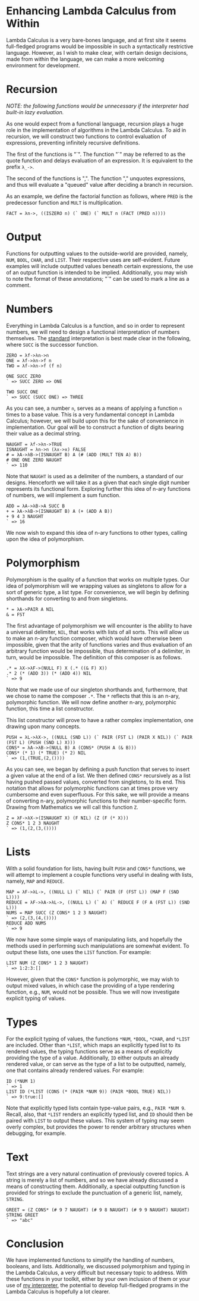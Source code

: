 Enhancing Lambda Calculus from Within
=====================================
Lambda Calculus is a very bare-bones language, and at first site it seems full-fledged programs would be impossible in such a syntactically restrictive language. However, as I wish to make clear, with certain design decisions, made from within the language, we can make a more welcoming environment for development.

Recursion
=========
*NOTE: the following functions would be unnecessary if the interpreter had built-in lazy evaluation.*

As one would expect from a functional language, recursion plays a huge role in the implementation of algorithms in the Lambda Calculus. To aid in recursion, we will construct two functions to control evaluation of expressions, preventing infinitely recursive definitions.

The first of the functions is "\`". The function "\`" may be referred to as the quote function and delays evaluation of an expression. It is equivalent to the prefix `λ_->`.

The second of the functions is ",". The function "," unquotes expressions, and thus will evaluate a "queued" value after deciding a branch in recursion.

As an example, we define the factorial function as follows, where `PRED` is the predecessor function and `MULT` is multiplication.

```language-lambda
FACT = λn->, ((ISZERO n) (` ONE) (` MULT n (FACT (PRED n))))
```

Output
======
Functions for outputting values to the outside-world are provided, namely, `NUM`, `BOOL`, `CHAR`, and `LIST`. Their respective uses are self-evident. Future examples will include outputted values beneath certain expressions, the use of an output function is intended to be implied. Additionally, you may wish to note the format of these annotations; "\`" can be used to mark a line as a comment.

Numbers
=======
Everything in Lambda Calculus is a function, and so in order to represent numbers, we will need to design a functional interpretation of numbers themselves. The [standard](http://en.wikipedia.org/wiki/Church_numeral) interpretation is best made clear in the following, where `SUCC` is the successor function.

```language-lambda
ZERO = λf->λn->n
ONE = λf->λn->f n
TWO = λf->λn->f (f n)

ONE SUCC ZERO
` => SUCC ZERO => ONE

TWO SUCC ONE
` => SUCC (SUCC ONE) => THREE
```

As you can see, a number `n`, serves as a means of applying a function `n` times to a base value. This is a very fundamental concept in Lambda Calculus; however, we will build upon this for the sake of convenience in implementation. Our goal will be to construct a function of digits bearing their value as a decimal string.

```language-lambda
NAUGHT = λf->λn->TRUE
ISNAUGHT = λn->n (λx->x) FALSE
# = λA->λB->(ISNAUGHT B) A (# (ADD (MULT TEN A) B))
# ONE ONE ZERO NAUGHT
` => 110
```

Note that `NAUGHT` is used as a delimiter of the numbers, a standard of our designs. Henceforth we will take it as a given that each single digit number represents its functional form. Exploring further this idea of n-ary functions of numbers, we will implement a sum function.

```language-lambda
ADD = λA->λB->A SUCC B
+ = λA->λB->(ISNAUGHT B) A (+ (ADD A B))
+ 9 4 3 NAUGHT
` => 16
```

We now wish to expand this idea of n-ary functions to other types, calling upon the idea of polymorphism.

Polymorphism
============
Polymorphism is the quality of a function that works on multiple types. Our idea of polymorphism will we wrapping values as singletons to allow for a sort of generic type, a list type. For convenience, we will begin by defining shorthands for converting to and from singletons.

```language-lambda
* = λA->PAIR A NIL
& = FST
```

The first advantage of polymorphism we will encounter is the ability to have a universal delimiter, `NIL`, that works with lists of all sorts. This will allow us to make an n-ary function composer, which would have otherwise been impossible, given that the arity of functions varies and thus evaluation of an arbitrary function would be impossible, thus determination of a delimiter, in turn, would be impossible. The definition of this composer is as follows.

```language-lambda
.* = λX->λF->(NULL F) X (.* ((& F) X))
.* 2 (* (ADD 3)) (* (ADD 4)) NIL
` => 9
```

Note that we made use of our singleton shorthands and, furthermore, that we chose to name the composer `.*`. The `*` reflects that this is an n-ary, polymorphic function. We will now define another n-ary, polymorphic function, this time a list constructor.

This list constructor will prove to have a rather complex implementation, one drawing upon many concepts.

```language-lambda
PUSH = λL->λX->, ((NULL (SND L)) (` PAIR (FST L) (PAIR X NIL)) (` PAIR (FST L) (PUSH (SND L) X)))
CONS* = λA->λB->(NULL B) A (CONS* (PUSH A (& B)))
CONS* (* 1) (* TRUE) (* 2) NIL
` => (1,(TRUE,(2,())))
```

As you can see, we began by defining a push function that serves to insert a given value at the end of a list. We then defined `CONS*` recursively as a list having pushed passed values, converted from singletons, to its end. This notation that allows for polymorphic functions can at times prove very cumbersome and even superfluous. For this sake, we will provide a means of converting n-ary, polymorphic functions to their number-specific form. Drawing from Mathematics we will call this function `Z`.

```language-lambda
Z = λF->λX->(ISNAUGHT X) (F NIL) (Z (F (* X)))
Z CONS* 1 2 3 NAUGHT
` => (1,(2,(3,())))
```

Lists
=====
With a solid foundation for lists, having built `PUSH` and `CONS*` functions, we will attempt to implement a couple functions very useful in dealing with lists, namely, `MAP` and `REDUCE`.

```language-lambda
MAP = λF->λL->, ((NULL L) (` NIL) (` PAIR (F (FST L)) (MAP F (SND L))))
REDUCE = λF->λA->λL->, ((NULL L) (` A) (` REDUCE F (F A (FST L)) (SND L)))
NUMS = MAP SUCC (Z CONS* 1 2 3 NAUGHT)
` => (2,(3,(4,())))
REDUCE ADD NUMS
` => 9
```

We now have some simple ways of manipulating lists, and hopefully the methods used in performing such manipulations are somewhat evident. To output these lists, one uses the `LIST` function. For example:

```language-lambda
LIST NUM (Z CONS* 1 2 3 NAUGHT)
` => 1:2:3:[]
```

However, given that the `CONS*` function is polymorphic, we may wish to output mixed values, in which case the providing of a type rendering function, e.g., `NUM`, would not be possible. Thus we will now investigate explicit typing of values.

Types
=====
For the explicit typing of values, the functions `*NUM`, `*BOOL`, `*CHAR`, and `*LIST` are included. Other than `*LIST`, which maps an explicitly typed list to its rendered values, the typing functions serve as a means of explicitly providing the type of a value. Additionally, `ID` either outputs an already rendered value, or can serve as the type of a list to be outputted, namely, one that contains already rendered values. For example:

```language-lambda
ID (*NUM 1)
` => 1
LIST ID (*LIST (CONS (* (PAIR *NUM 9)) (PAIR *BOOL TRUE) NIL))
` => 9:true:[]
```

Note that explicitly typed lists contain type-value pairs, e.g., `PAIR *NUM 9`. Recall, also, that `*LIST` renders an explicitly typed list, and `ID` should then be paired with `LIST` to output these values. This system of typing may seem overly complex, but provides the power to render arbitrary structures when debugging, for example.

Text
====
Text strings are a very natural continuation of previously covered topics. A string is merely a list of numbers, and so we have already discussed a means of constructing them. Additionally, a special outputting function is provided for strings to exclude the punctuation of a generic list, namely, `STRING`.

```language-lambda
GREET = (Z CONS* (# 9 7 NAUGHT) (# 9 8 NAUGHT) (# 9 9 NAUGHT) NAUGHT)
STRING GREET
` => "abc"
```

Conclusion
==========
We have implemented functions to simplify the handling of numbers, booleans, and lists. Additionally, we discussed polymorphism and typing in the Lambda Calculus, a very difficult but necessary topic to address. With these functions in your toolkit, either by your own inclusion of them or your use of [my interpreter](https://github.com/mattneary/Lambda-Calculus-Interpreter), the potential to develop full-fledged programs in the Lambda Calculus is hopefully a lot clearer.